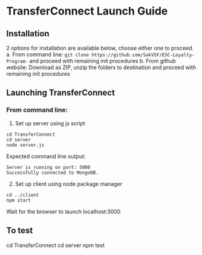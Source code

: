 # TransferConnect Launch Guide

## Installation
2 options for installation are available below, choose either one to proceed.
a. From command line: ```git clone https://github.com/SakVSF/ESC-Loyalty-Program-``` and proceed with remaining init procedures
b. From github website: Download as ZIP, unzip the folders to destination and proceed with remaining init procedures

## Launching TransferConnect
### From command line: 
1. Set up server using js script
```
cd TransferConnect
cd server
node server.js
```
Expected command line output:
```
Server is running on port: 5000
Successfully connected to MongoDB.
```
2. Set up client using node package manager
```
cd ../client
npm start
```
Wait for the browser to launch localhost:3000 


## To test
cd TransferConnect
cd server
npm test
